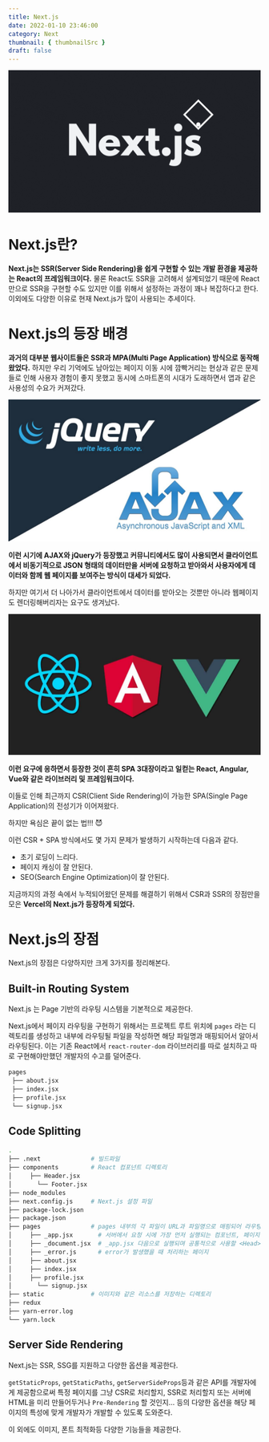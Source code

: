 ```yaml
---
title: Next.js
date: 2022-01-10 23:46:00
category: Next
thumbnail: { thumbnailSrc }
draft: false
---
```


![](./images/thumbNails/Next.gif)

# Next.js란?

**Next.js는 SSR(Server Side Rendering)을 쉽게 구현할 수 있는 개발 환경을 제공하는 React의 프레임워크이다.** 물론 React도 SSR을 고려해서 설계되었기 때문에 React만으로 SSR을 구현할 수도 있지만 이를 위해서 설정하는 과정이 꽤나 복잡하다고 한다. 이외에도 다양한 이유로 현재 Next.js가 많이 사용되는 추세이다.

# Next.js의 등장 배경

**과거의 대부분 웹사이트들은 SSR과 MPA(Multi Page Application) 방식으로 동작해왔었다.** 하지만 우리 기억에도 남아있는 페이지 이동 시에 깜빡거리는 현상과 같은 문제들로 인해 사용자 경험이 좋지 못했고 동시에 스마트폰의 시대가 도래하면서 앱과 같은 사용성의 수요가 커져갔다.

![그림1. AJAX와 jQuery의 등장](./images/next-01.jpeg)

**이런 시기에 AJAX와 jQuery가 등장했고 커뮤니티에서도 많이 사용되면서 클라이언트에서 비동기적으로 JSON 형태의 데이터만을 서버에 요청하고 받아와서 사용자에게 데이터와 함께 웹 페이지를 보여주는 방식이 대세가 되었다.**

하지만 여기서 더 나아가서 클라이언트에서 데이터를 받아오는 것뿐만 아니라 웹페이지도 렌더링해버리자는 요구도 생겨났다.

![그림2. SPA 3대장의 등장](./images/next-02.jpeg)

**이런 요구에 응하면서 등장한 것이 흔히 SPA 3대장이라고 일컫는 React, Angular, Vue와 같은 라이브러리 및 프레임워크이다.**

이들로 인해 최근까지 CSR(Client Side Rendering)이 가능한 SPA(Single Page Application)의 전성기가 이어져왔다.

하지만 욕심은 끝이 없는 법!!! 😈

이런 CSR + SPA 방식에서도 몇 가지 문제가 발생하기 시작하는데 다음과 같다.

- 초기 로딩이 느리다.
- 페이지 캐싱이 잘 안된다.
- SEO(Search Engine Optimization)이 잘 안된다.

지금까지의 과정 속에서 누적되어왔던 문제를 해결하기 위해서 CSR과 SSR의 장점만을 모은 **Vercel의 Next.js가 등장하게 되었다.**

# Next.js의 장점

Next.js의 장점은 다양하지만 크게 3가지를 정리해본다.

## Built-in Routing System

Next.js 는 Page 기반의 라우팅 시스템을 기본적으로 제공한다.

Next.js에서 페이지 라우팅을 구현하기 위해서는 프로젝트 루트 위치에 `pages` 라는 디렉토리를 생성하고 내부에 라우팅될 파일을 작성하면 해당 파일명과 매핑되어서 알아서 라우팅된다. 이는 기존 React에서 `react-router-dom` 라이브러리를 따로 설치하고 따로 구현해야만했던 개발자의 수고를 덜어준다.

```bash
pages
 ├── about.jsx
 ├── index.jsx
 ├── profile.jsx
 └── signup.jsx
```

## Code Splitting

```bash
.
├── .next              # 빌드파일
├── components         # React 컴포넌트 디렉토리
│	  ├── Header.jsx
│		└── Footer.jsx
├── node_modules
├── next.config.js     # Next.js 설정 파일
├── package-lock.json
├── package.json
├── pages              # pages 내부의 각 파일이 URL과 파일명으로 매핑되어 라우팅된다.
│	  ├── _app.jsx       # 서버에서 요청 시에 가장 먼저 실행되는 컴포넌트, 페이지에 적용할 공통 레이아웃을 여기서 적용한다.
│	  ├── _document.jsx  # _app.jsx 다음으로 실행되며 공통적으로 사용할 <Head>, <body>등과 같은 태그들을 커스텀할 때 사용한다.
│	  ├── _error.js      # error가 발생했을 때 처리하는 페이지
│	  ├── about.jsx
│	  ├── index.jsx
│	  ├── profile.jsx
│		└── signup.jsx
├── static             # 이미지와 같은 리소스를 저장하는 디렉토리
├── redux
├── yarn-error.log
└── yarn.lock
```

## Server Side Rendering

Next.js는 SSR, SSG를 지원하고 다양한 옵션을 제공한다.

`getStaticProps`, `getStaticPaths`, `getServerSideProps`등과 같은 API를 개발자에게 제공함으로써 특정 페이지를 그냥 CSR로 처리할지, SSR로 처리할지 또는 서버에 HTML을 미리 만들어두거나 `Pre-Rendering` 할 것인지... 등의 다양한 옵션을 해당 페이지의 특성에 맞게 개발자가 개발할 수 있도록 도와준다.

이 외에도 이미지, 폰트 최적화등 다양한 기능들을 제공한다.

<br>
